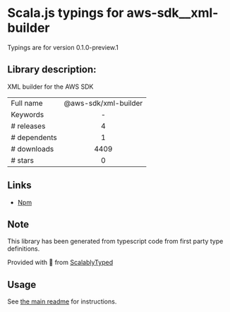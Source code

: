 
# Scala.js typings for aws-sdk__xml-builder

Typings are for version 0.1.0-preview.1

## Library description:
XML builder for the AWS SDK

|                    |                 |
| ------------------ | :-------------: |
| Full name          | @aws-sdk/xml-builder |
| Keywords           | - |
| # releases         | 4 |
| # dependents       | 1 |
| # downloads        | 4409 |
| # stars            | 0 |

## Links
- [Npm](https://www.npmjs.com/package/%40aws-sdk%2Fxml-builder)
    


## Note
This library has been generated from typescript code from first party type definitions.

Provided with :purple_heart: from [ScalablyTyped](https://github.com/oyvindberg/ScalablyTyped)

## Usage
See [the main readme](../../readme.md) for instructions.


